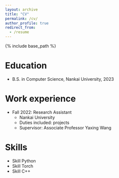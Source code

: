 ```yaml
---
layout: archive
title: "CV"
permalink: /cv/
author_profile: true
redirect_from:
  - /resume
---
```


{% include base_path %}

Education
======
* B.S. in Computer Science, Nankai University, 2023

Work experience
======
* Fall 2022: Research Assistant
  * Nankai University
  * Duties included: projects
  * Supervisor: Associate Professor Yaxing Wang
  
Skills
======
* Skill Python
* Skill Torch
* Skill C++


  
